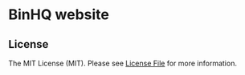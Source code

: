 # BinHQ website

## License

The MIT License (MIT). Please see [License File](LICENSE) for more information.
